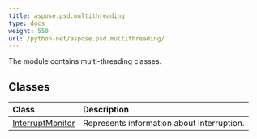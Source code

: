 ```yaml
---
title: aspose.psd.multithreading
type: docs
weight: 550
url: /python-net/aspose.psd.multithreading/
---
```



The module contains multi-threading classes.

## **Classes**
| **Class** | **Description** |
| :- | :- |
| [InterruptMonitor](/psd/python-net/aspose.psd.multithreading/interruptmonitor/) | Represents information about interruption. |
